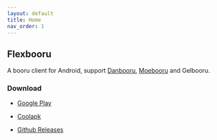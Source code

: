 ```yaml
---
layout: default
title: Home
nav_order: 1
---
```


## Flexbooru

A booru client for Android, support [Danbooru](https://github.com/r888888888/danbooru), [Moebooru](https://github.com/moebooru/moebooru) and Gelbooru.

### Download

* [Google Play](https://play.google.com/store/apps/details?id=onlymash.flexbooru.play)

* [Coolapk](https://www.coolapk.com/apk/onlymash.flexbooru)

* [Github Releases](https://github.com/flexbooru/flexbooru/releases)